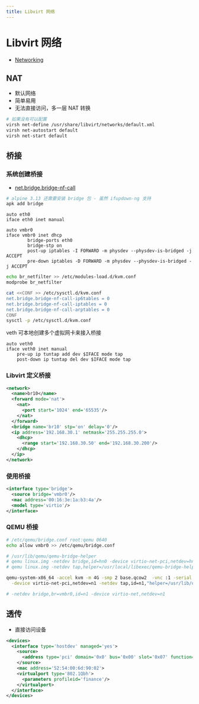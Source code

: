 ```yaml
---
title: Libvirt 网络
---
```


# Libvirt 网络
* [Networking](https://wiki.libvirt.org/page/Networking)

## NAT
* 默认网络
* 简单易用
* 无法直接访问，多一层 NAT 转换

```bash
# 如果没有可以配置
virsh net-define /usr/share/libvirt/networks/default.xml
virsh net-autostart default
virsh net-start default
```

## 桥接

### 系统创建桥接
* [net.bridge.bridge-nf-call](https://wiki.libvirt.org/page/Net.bridge.bridge-nf-call_and_sysctl.conf)

```bash
# alpine 3.13 还需要安装 bridge 包 - 虽然 ifupdown-ng 支持
apk add bridge
```

```
auto eth0
iface eth0 inet manual

auto vmbr0
iface vmbr0 inet dhcp
        bridge-ports eth0
        bridge-stp on
        post-up iptables -I FORWARD -m physdev --physdev-is-bridged -j ACCEPT
        pre-down iptables -D FORWARD -m physdev --physdev-is-bridged -j ACCEPT
```

```bash
echo br_netfilter >> /etc/modules-load.d/kvm.conf
modprobe br_netfilter

cat <<CONF >> /etc/sysctl.d/kvm.conf
net.bridge.bridge-nf-call-ip6tables = 0
net.bridge.bridge-nf-call-iptables = 0
net.bridge.bridge-nf-call-arptables = 0
CONF
sysctl -p /etc/sysctl.d/kvm.conf
```

veth 可本地创建多个虚拟网卡来接入桥接

```
auto veth0
iface veth0 inet manual
	pre-up ip tuntap add dev $IFACE mode tap
	post-down ip tuntap del dev $IFACE mode tap
```

### Libvirt 定义桥接

```xml
<network>
  <name>br10</name>
  <forward mode='nat'>
    <nat>
      <port start='1024' end='65535'/>
    </nat>
  </forward>
  <bridge name='br10' stp='on' delay='0'/>
  <ip address='192.168.30.1' netmask='255.255.255.0'>
    <dhcp>
      <range start='192.168.30.50' end='192.168.30.200'/>
    </dhcp>
  </ip>
</network>
```

### 使用桥接

```xml
<interface type='bridge'>
  <source bridge='vmbr0'/>
  <mac address='00:16:3e:1a:b3:4a'/>
  <model type='virtio'/>
</interface>
```

### QEMU 桥接

```bash
# /etc/qemu/bridge.conf root:qemu 0640
echo allow vmbr0 >> /etc/qemu/bridge.conf

# /usr/lib/qemu/qemu-bridge-helper
# qemu linux.img -netdev bridge,id=hn0 -device virtio-net-pci,netdev=hn0,id=nic1
# qemu linux.img -netdev tap,helper=/usr/local/libexec/qemu-bridge-helper,id=hn0 -device virtio-net-pci,netdev=hn0,id=nic1

qemu-system-x86_64 -accel kvm -m 4G -smp 2 base.qcow2  -vnc :1 -serial stdio \
  -device virtio-net-pci,netdev=n1 -netdev tap,id=n1,"helper=/usr/lib/qemu/qemu-bridge-helper"

# -netdev bridge,br=vmbr0,id=n1 -device virtio-net,netdev=n1
```

## 透传
* 直接访问设备

```xml
<devices>
  <interface type='hostdev' managed='yes'>
    <source>
      <address type='pci' domain='0x0' bus='0x00' slot='0x07' function='0x0'/>
    </source>
    <mac address='52:54:00:6d:90:02'>
    <virtualport type='802.1Qbh'>
      <parameters profileid='finance'/>
    </virtualport>
  </interface>
</devices>
```
